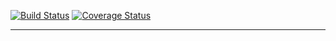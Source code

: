 [![Build Status](https://github.com/eliasku/ts-libs/workflows/CI/badge.svg)](https://github.com/eliasku/ts-libs/actions)
[![Coverage Status](https://coveralls.io/repos/github/eliasku/ts-libs/badge.svg)](https://coveralls.io/github/eliasku/ts-libs)

---

#

